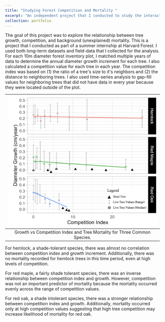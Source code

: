 ```yaml
---
title: "Studying Forest Competition and Mortality "
excerpt: "An independent project that I conducted to study the interactions between forest growth, competition, and mortality during a summer internship at Harvard Forest. <br/><img src='/images/portfolio/HarvardForest_thumbnail.png'>"
collection: portfolio
---
```

The goal of this project was to explore the relationship between tree growth, competition, and background (unexplained) mortality. This is a project that I conducted as part of a summer internship at Harvard Forest. I used both long-term datasets and field-data that I collected for the analysis. For each 10m diameter forest inventory plot, I matched multiple years of data to determine the annual diameter growth increment for each tree. I also calculated a competition value for each tree in each year. The competition index was based on (1) the ratio of a tree's size to it's neighbors and (2) the distance to neighboring trees. I also used time-series analysis to gap-fill values for neighboring trees that did not have data in every year because they were located outside of the plot.

| ![](/images/portfolio/HarvardForest_thumbnail.png) |
|:--:|
| Growth vs Competition Index and Tree Mortality for Three Common Species. |

For hemlock, a shade-tolerant species, there was almost no correlation between competition index and growth increment. Additionally, there was no mortality recorded for hemlock trees in this time period, even at high levels of competition.

For red maple, a fairly shade tolerant species, there was an inverse relationship between competition index and growth. However, competition was not an important predictor of mortality because the mortality occurred evenly across the range of competition values.

For red oak, a shade intolerant species, there was a stronger relationship between competition index and growth. Additionally, mortality occurred only at high competition values suggesting that high tree competition may increase likelihood of mortality for red oak.

